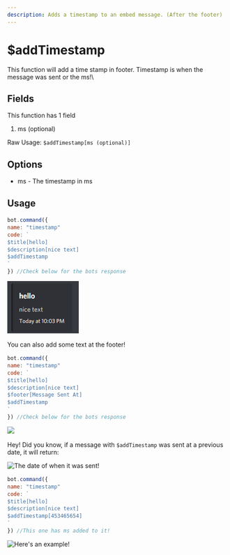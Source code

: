 ```yaml
---
description: Adds a timestamp to an embed message. (After the footer)
---
```


# $addTimestamp

This function will add a time stamp in footer. Timestamp is when the message was sent or the ms!\

## Fields

This function has 1 field

1. ms \(optional\)

Raw Usage: `$addTimestamp[ms (optional)]`

## Options

* ms - The timestamp in ms

## Usage

```javascript
bot.command({
name: "timestamp"
code: `
$title[hello]
$description[nice text]
$addTimestamp
`
}) //Check below for the bots response
```

![](../.gitbook/assets/image%20%2839%29%20%282%29%20%282%29%20%282%29%20%283%29%20%281%29.png)

You can also add some text at the footer!

```javascript
bot.command({
name: "timestamp"
code: `
$title[hello]
$description[nice text]
$footer[Message Sent At]
$addTimestamp
`
}) //Check below for the bots response
```

![](../.gitbook/assets/image%20%2864%29.png)

Hey! Did you know, if a message with `$addTimestamp` was sent at a previous date, it will return:

![The date of when it was sent!](../.gitbook/assets/image%20%2857%29.png)

```javascript
bot.command({
name: "timestamp"
code: `
$title[hello]
$description[nice text]
$addTimestamp[453465654]
`
}) //This one has ms added to it!
```

![Here&apos;s an example!](../.gitbook/assets/image%20%2874%29.png)

